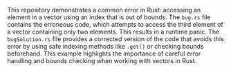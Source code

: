This repository demonstrates a common error in Rust: accessing an element in a vector using an index that is out of bounds. The `bug.rs` file contains the erroneous code, which attempts to access the third element of a vector containing only two elements. This results in a runtime panic. The `bugSolution.rs` file provides a corrected version of the code that avoids this error by using safe indexing methods like `.get()` or checking bounds beforehand.  This example highlights the importance of careful error handling and bounds checking when working with vectors in Rust.